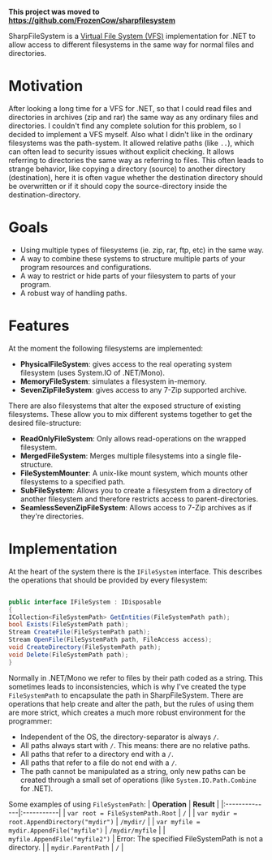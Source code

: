 **This project was moved to https://github.com/FrozenCow/sharpfilesystem**

SharpFileSystem is a [Virtual File System (VFS)](http://en.wikipedia.org/wiki/Virtual_file_system) implementation for .NET to allow access to different filesystems in the same way for normal files and directories.

# Motivation #
After looking a long time for a VFS for .NET, so that I could read files and directories in archives (zip and rar) the same way as any ordinary files and directories.
I couldn't find any complete solution for this problem, so I decided to implement a VFS myself.
Also what I didn't like in the ordinary filesystems was the path-system. It allowed relative paths (like `..`), which can often lead to security issues without explicit checking. It allows referring to directories the same way as referring to files. This often leads to strange behavior, like copying a directory (source) to another directory (destination), here it is often vague whether the destination directory should be overwritten or if it should copy the source-directory inside the destination-directory.

# Goals #
  * Using multiple types of filesystems (ie. zip, rar, ftp, etc) in the same way.
  * A way to combine these systems to structure multiple parts of your program resources and configurations.
  * A way to restrict or hide parts of your filesystem to parts of your program.
  * A robust way of handling paths.

# Features #
At the moment the following filesystems are implemented:
  * **PhysicalFileSystem**: gives access to the real operating system filesystem (uses System.IO of .NET/Mono).
  * **MemoryFileSystem**: simulates a filesystem in-memory.
  * **SevenZipFileSystem**: gives access to any 7-Zip supported archive.

There are also filesystems that alter the exposed structure of existing filesystems. These allow you to mix different systems together to get the desired file-structure:
  * **ReadOnlyFileSystem**: Only allows read-operations on the wrapped filesystem.
  * **MergedFileSystem**: Merges multiple filesystems into a single file-structure.
  * **FileSystemMounter**: A unix-like mount system, which mounts other filesystems to a specified path.
  * **SubFileSystem**: Allows you to create a filesystem from a directory of another filesystem and therefore restricts access to parent-directories.
  * **SeamlessSevenZipFileSystem**: Allows access to 7-Zip archives as if they're directories.

# Implementation #
At the heart of the system there is the `IFileSystem` interface. This describes the operations that should be provided by every filesystem:
```cs

public interface IFileSystem : IDisposable
{
ICollection<FileSystemPath> GetEntities(FileSystemPath path);
bool Exists(FileSystemPath path);
Stream CreateFile(FileSystemPath path);
Stream OpenFile(FileSystemPath path, FileAccess access);
void CreateDirectory(FileSystemPath path);
void Delete(FileSystemPath path);
}
```

Normally in .NET/Mono we refer to files by their path coded as a string. This sometimes leads to inconsistencies, which is why I've created the type `FileSystemPath` to encapsulate the path in SharpFileSystem. There are operations that help create and alter the path, but the rules of using them are more strict, which creates a much more robust environment for the programmer:
  * Independent of the OS, the directory-separator is always `/`.
  * All paths always start with `/`. This means: there are no relative paths.
  * All paths that refer to a directory end with a `/`.
  * All paths that refer to a file do not end with a `/`.
  * The path cannot be manipulated as a string, only new paths can be created through a small set of operations (like `System.IO.Path.Combine` for .NET).

Some examples of using `FileSystemPath`:
| **Operation** | **Result** |
|:--------------|:-----------|
| `var root = FileSystemPath.Root` | `/` |
| `var mydir = root.AppendDirectory("mydir")` | `/mydir/` |
| `var myfile = mydir.AppendFile("myfile")` | `/mydir/myfile` |
| `myfile.AppendFile("myfile2")` | Error: The specified FileSystemPath is not a directory. |
| `mydir.ParentPath` | `/` |